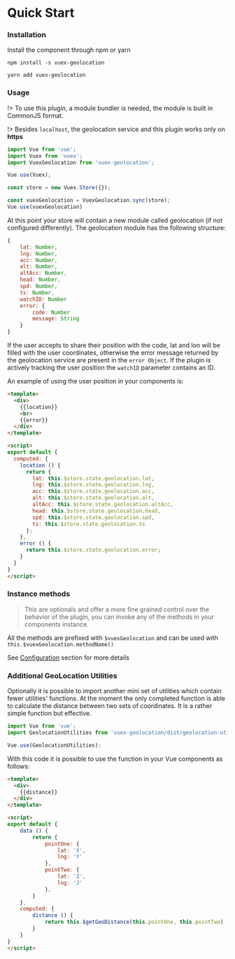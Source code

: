 # Quick Start

### Installation
Install the component through npm or yarn


```shell
npm install -s vuex-geolocation

yarn add vuex-geolocation
```

### Usage
!> To use this plugin, a module bundler is needed, the module is built in CommonJS format.

!> Besides `localhost`, the geolocation service and this plugin works only on **https**

```js
import Vue from 'vue';
import Vuex from 'vuex';
import VuexGeolocation from 'vuex-geolocation';

Vue.use(Vuex);

const store = new Vuex.Store({});

const vuexGeolocation = VuexGeolocation.sync(store);
Vue.use(vuexGeolocation)
```

At this point your store will contain a new module called geolocation (if not configured differently). The geolocation module has the following structure:

```js
{
    lat: Number,
    lng: Number,
    acc: Number,
    alt: Number,
    altAcc: Number,
    head: Number,
    spd: Number,
    ts: Number,
    watchID: Number
    error: {
        code: Number
        message: String
    }
}
```

If the user accepts to share their position with the code, lat and lon will be filled with the user coordinates, otherwise the error message returned by the geolocation service are present in the `error Object`. If the plugin is actively tracking the user position the `watchID` parameter contains an ID.

An example of using the user position in your components is:

```html
<template>
  <div>
    {{location}}
    <br>
    {{error}}
  </div>
</template>

<script>
export default {
  computed: {
    location () {
      return {
        lat: this.$store.state.geolocation.lat,
        lng: this.$store.state.geolocation.lng,
        acc: this.$store.state.geolocation.acc,
        alt: this.$store.state.geolocation.alt,
        altAcc: this.$store.state.geolocation.altAcc,
        head: this.$store.state.geolocation.head,
        spd: this.$store.state.geolocation.spd,
        ts: this.$store.state.geolocation.ts
      };
    },
    error () {
      return this.$store.state.geolocation.error;
    }
  }
}
</script>
```


### Instance methods
>This are optionals and offer a more fine grained control over the behavior of the plugin, you can invoke any of the methods in your components instance.

All the methods are prefixed with `$vuexGeolocation` and can be used with ` this.$vuexGeolocation.methodName()`

See [Configuration](configuration) section for more details


### Additional GeoLocation Utilities

Optionally it is possible to import another mini set of utilities which contain fewer utilities' functions.
At the moment the only completed function is able to calculate the distance between two sets of coordinates. It is a rather simple function but effective.

```js
import Vue from 'vue';
import GeolocationUtilities from 'vuex-geolocation/dist/geolocation-utilities.js';

Vue.use(GeolocationUtilities);
```

With this code it is possible to use the function in your Vue components as follows:

```html
<template>
  <div>
    {{distance}}
  </div>
</template>

<script>
export default {
    data () {
        return {
            pointOne: {
                lat: 'X',
                lng: 'Y'
            },
            pointTwo: {
                lat: 'Z',
                lng: 'J'
            },
        }
    },
    computed: {
        distance () {
            return this.$getGeoDistance(this.pointOne, this.pointTwo)
        }
    }
}
</script>

```
